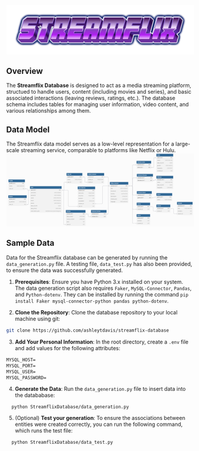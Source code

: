 <img src="StreamflixDatabase\assets\streamflix-logo.png" alt="Streamflix Logo" />

## Overview
The **Streamflix Database** is designed to act as a media streaming platform, structued to handle users, content (including movies and series), and basic associated interactions (leaving reviews, ratings, etc.). The database schema includes tables for managing user information, video content, and various relationships among them.


## Data Model
The Streamflix data model serves as a low-level representation for a large-scale streaming service, comparable to platforms like Netflix or Hulu.
<img src="StreamflixDatabase\assets\streamflix-database-diagram.png" alt="Relational Diagram" />


## Sample Data
Data for the Streamflix database can be generated by running the `data_generation.py` file. A testing file, `data_test.py` has also been provided, to ensure the data was successfully generated. 

1. **Prerequisites**: Ensure you have Python 3.x installed on your system. The data generation script also requires `Faker`, `MySQL-Connector`, `Pandas`, and `Python-dotenv`. They can be installed by running the command `pip install Faker mysql-connector-python pandas python-dotenv`.

2. **Clone the Repository**: Clone the database repository to your local machine using git:

  ```bash
  git clone https://github.com/ashleytdavis/streamflix-database
  ```

3. **Add Your Personal Information**: In the root directory, create a `.env` file and add values for the following attributes:
```
MYSQL_HOST=
MYSQL_PORT=
MYSQL_USER=
MYSQL_PASSWORD=
```

4. **Generate the Data**: Run the `data_generation.py` file to insert data into the datababase:
  ```
    python StreamflixDatabase/data_generation.py
  ```

5. (Optional) **Test your generation**: To ensure the associations between entities were created correctly, you can run the following command, which runs the test file:
  ```
    python StreamflixDatabase/data_test.py
  ```
